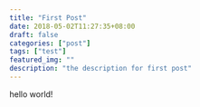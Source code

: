 ```yaml
---
title: "First Post"
date: 2018-05-02T11:27:35+08:00
draft: false
categories: ["post"]
tags: ["test"]
featured_img: ""
description: "the description for first post"
---
```


hello world!